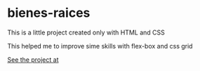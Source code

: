 # bienes-raices

This is a little project created only with HTML and CSS

This helped me to improve sime skills with flex-box and css grid

[See the project at](https://tender-swartz-5f6df6.netlify.app/)
